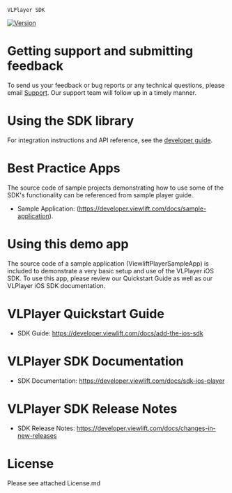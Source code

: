 ~~~~~~~~~~~~~~
VLPlayer SDK 
~~~~~~~~~~~~~~
[![Version](https://img.shields.io/cocoapods/v/VLPlayeriOSLib.svg?style=flat)](https://cocoapods.org/pods/VLPlayeriOSLib)

Getting support and submitting feedback
========================================

To send us your feedback or bug reports or any technical questions, please email [Support](mailto:techsupport@viewlift.com). Our support team will follow up in a timely manner.

Using the SDK library
======================

For integration instructions and API reference, see the [developer guide](https://developer.viewlift.com/docs/getting-started).

Best Practice Apps
===================

The source code of sample projects demonstrating how to use some of the SDK's functionality can be referenced from sample player guide.

- Sample Application: (https://developer.viewlift.com/docs/sample-application).

Using this demo app
====================

The source code of a sample application (ViewliftPlayerSampleApp) is included to demonstrate a very basic setup and use of the VLPlayer iOS SDK. To use this app, please review our Quickstart Guide as well as our VLPlayer iOS SDK documentation.

VLPlayer Quickstart Guide
==========================

- SDK Guide: https://developer.viewlift.com/docs/add-the-ios-sdk

VLPlayer SDK Documentation
==========================

- SDK Documentation: https://developer.viewlift.com/docs/sdk-ios-player

VLPlayer SDK Release Notes
==========================

- SDK Release Notes: https://developer.viewlift.com/docs/changes-in-new-releases

License
========

Please see attached License.md
